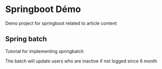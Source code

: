 # Springboot Démo

Demo project for springboot related to article content

## Spring batch
Tutorial for implementing springbatch

The batch will update users who are inactive if not logged since 6 month
